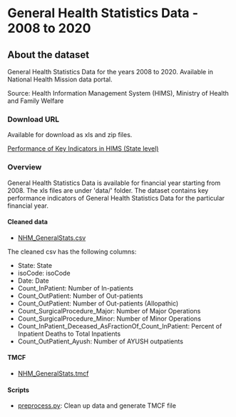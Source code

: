 # General Health Statistics Data - 2008 to 2020
        
## About the dataset
General Health Statistics Data for the years 2008 to 2020. Available in National Health Mission data portal.

Source: Health Information Management System (HIMS), Ministry of Health and Family Welfare

### Download URL
Available for download as xls and zip files.

[Performance of Key Indicators in HIMS (State level)](https://nrhm-mis.nic.in/hmisreports/frmstandard_reports.aspx)

### Overview
General Health Statistics Data is available for financial year starting from 2008. The xls files are under 'data/' folder.
The dataset contains key performance indicators of General Health Statistics Data for the particular financial year. 

#### Cleaned data
- [NHM_GeneralStats.csv](NHM_GeneralStats.csv)

The cleaned csv has the following columns:

- State: State
- isoCode: isoCode
- Date: Date
- Count_InPatient: Number of In-patients
- Count_OutPatient: Number of Out-patients
- Count_OutPatient: Number of Out-patients (Allopathic)
- Count_SurgicalProcedure_Major: Number of Major Operations
- Count_SurgicalProcedure_Minor: Number of Minor Operations
- Count_InPatient_Deceased_AsFractionOf_Count_InPatient: Percent of Inpatient Deaths to Total Inpatients
- Count_OutPatient_Ayush: Number of AYUSH outpatients

#### TMCF
- [NHM_GeneralStats.tmcf](NHM_GeneralStats.tmcf)

#### Scripts
- [preprocess.py](preprocess.py): Clean up data and generate TMCF file
        